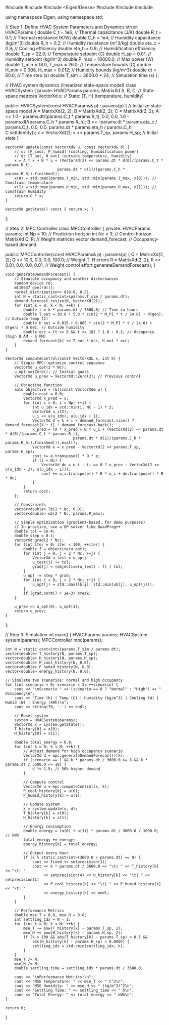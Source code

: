 #include <iostream>
#include <vector>
#include <Eigen/Dense>
#include <cmath>
#include <random>
#include <iomanip>

using namespace Eigen;
using namespace std;

// Step 1: Define HVAC System Parameters and Dynamics
struct HVACParams {
    double C_t = 1e6; // Thermal capacitance (J/K)
    double R_t = 0.1; // Thermal resistance (K/W)
    double C_h = 1e4; // Humidity capacitance (kg/m^3)
    double R_h = 0.2; // Humidity resistance (m^3/kg)
    double eta_c = 0.9; // Cooling efficiency
    double eta_h = 0.8; // Humidification efficiency
    double T_sp = 22.0; // Temperature setpoint (C)
    double H_sp = 0.01; // Humidity setpoint (kg/m^3)
    double P_max = 10000.0; // Max power (W)
    double T_min = 18.0, T_max = 26.0; // Temperature bounds (C)
    double H_min = 0.008, H_max = 0.012; // Humidity bounds (kg/m^3)
    double dt = 60.0; // Time step (s)
    double T_sim = 3600.0 * 24; // Simulation time (s)
};

// HVAC system dynamics (linearized state-space model)
class HVACSystem {
private:
    HVACParams params;
    MatrixXd A, B, C; // State-space matrices
    VectorXd x; // State: [T, H] (temperature, humidity)
    
public:
    HVACSystem(const HVACParams& p) : params(p) {
        // Initialize state-space model
        A = MatrixXd(2, 2);
        B = MatrixXd(2, 2);
        C = MatrixXd(2, 2);
        A << 1.0 - params.dt/(params.C_t * params.R_t), 0.0,
             0.0, 1.0 - params.dt/(params.C_h * params.R_h);
        B << -params.dt * params.eta_c / params.C_t, 0.0,
             0.0, params.dt * params.eta_h / params.C_h;
        C.setIdentity();
        x = VectorXd(2);
        x << params.T_sp, params.H_sp; // Initial state
    }
    
    VectorXd update(const VectorXd& u, const VectorXd& d) {
        // u: [P_cool, P_humid] (cooling, humidification power)
        // d: [T_out, H_out] (outside temperature, humidity)
        x = A * x + B * u + (VectorXd(2) << params.dt * d(0)/(params.C_t * params.R_t),
                           params.dt * d(1)/(params.C_h * params.R_h)).finished();
        x(0) = std::max(params.T_min, std::min(params.T_max, x(0))); // Constrain temperature
        x(1) = std::max(params.H_min, std::min(params.H_max, x(1))); // Constrain humidity
        return C * x;
    }
    
    VectorXd getState() const { return x; }
};

// Step 2: MPC Controller
class MPCController {
private:
    HVACParams params;
    int Np = 10; // Prediction horizon
    int Nc = 3;  // Control horizon
    MatrixXd Q, R; // Weight matrices
    vector<VectorXd> demand_forecast; // Occupancy-based demand
    
public:
    MPCController(const HVACParams& p) : params(p) {
        Q = MatrixXd(2, 2);
        Q << 10.0, 0.0, 0.0, 100.0; // Weight T, H errors
        R = MatrixXd(2, 2);
        R << 0.01, 0.0, 0.0, 0.01; // Weight control effort
        generateDemandForecast();
    }
    
    void generateDemandForecast() {
        // Simulate occupancy and weather disturbances
        random_device rd;
        mt19937 gen(rd());
        normal_distribution<> d(0.0, 0.5);
        int N = static_cast<int>(params.T_sim / params.dt);
        demand_forecast.resize(N, VectorXd(2));
        for (int k = 0; k < N; ++k) {
            double t = k * params.dt / 3600.0; // Time in hours
            double T_out = 30.0 + 5.0 * sin(2 * M_PI * t / 24.0) + d(gen); // Outside temp (C)
            double H_out = 0.015 + 0.005 * sin(2 * M_PI * t / 24.0) + d(gen) * 0.001; // Outside humidity
            double occ = (t >= 8 && t <= 18) ? 1.0 : 0.2; // Occupancy (high 8 AM - 6 PM)
            demand_forecast[k] << T_out * occ, H_out * occ;
        }
    }
    
    VectorXd computeControl(const VectorXd& x, int k) {
        // Simple MPC: optimize control sequence
        VectorXd u_opt(2 * Nc);
        u_opt.setZero(); // Initial guess
        VectorXd u_prev = VectorXd::Zero(2); // Previous control
        
        // Objective function
        auto objective = [&](const VectorXd& u) {
            double cost = 0.0;
            VectorXd x_pred = x;
            for (int i = 0; i < Np; ++i) {
                int u_idx = std::min(i, Nc - 1) * 2;
                VectorXd u_i(2);
                u_i << u(u_idx), u(u_idx + 1);
                VectorXd d = k + i < demand_forecast.size() ? demand_forecast[k + i] : demand_forecast.back();
                x_pred = (A * x_pred + B * u_i + (VectorXd(2) << params.dt * d(0)/(params.C_t * params.R_t),
                                  params.dt * d(1)/(params.C_h * params.R_h)).finished()).eval();
                VectorXd e = x_pred - VectorXd(2 << params.T_sp, params.H_sp);
                cost += e.transpose() * Q * e;
                if (i < Nc) {
                    VectorXd du = u_i - (i == 0 ? u_prev : VectorXd(2 << u(u_idx - 2), u(u_idx - 1)));
                    cost += u_i.transpose() * R * u_i + du.transpose() * R * du;
                }
            }
            return cost;
        };
        
        // Constraints
        vector<double> lb(2 * Nc, 0.0);
        vector<double> ub(2 * Nc, params.P_max);
        
        // Simple optimization (gradient-based, for demo purposes)
        // In practice, use a QP solver like QuadProg++
        double tol = 1e-4;
        double step = 0.1;
        VectorXd grad(2 * Nc);
        for (int iter = 0; iter < 100; ++iter) {
            double f = objective(u_opt);
            for (int j = 0; j < 2 * Nc; ++j) {
                VectorXd u_test = u_opt;
                u_test(j) += tol;
                grad(j) = (objective(u_test) - f) / tol;
            }
            u_opt -= step * grad;
            for (int j = 0; j < 2 * Nc; ++j) {
                u_opt(j) = std::max(lb[j], std::min(ub[j], u_opt(j)));
            }
            if (grad.norm() < 1e-3) break;
        }
        
        u_prev << u_opt(0), u_opt(1);
        return u_prev;
    }
};

// Step 3: Simulation
int main() {
    HVACParams params;
    HVACSystem system(params);
    MPCController mpc(params);
    
    int N = static_cast<int>(params.T_sim / params.dt);
    vector<double> T_history(N, params.T_sp);
    vector<double> H_history(N, params.H_sp);
    vector<double> P_cool_history(N, 0.0);
    vector<double> P_humid_history(N, 0.0);
    vector<double> energy_history(N, 0.0);
    
    // Simulate two scenarios: normal and high occupancy
    for (int scenario = 0; scenario < 2; ++scenario) {
        cout << "\nScenario " << (scenario == 0 ? "Normal" : "High") << " Occupancy\n";
        cout << "Time (h) | Temp (C) | Humidity (kg/m^3) | Cooling (W) | Humid (W) | Energy (kWh)\n";
        cout << string(70, '-') << endl;
        
        // Reset system
        system = HVACSystem(params);
        VectorXd x = system.getState();
        T_history[0] = x(0);
        H_history[0] = x(1);
        
        double total_energy = 0.0;
        for (int k = 0; k < N; ++k) {
            // Adjust demand for high occupancy scenario
            VectorXd d = mpc.generateDemandForecast()[k];
            if (scenario == 1 && k * params.dt / 3600.0 >= 8 && k * params.dt / 3600.0 <= 18) {
                d *= 1.5; // 50% higher demand
            }
            
            // Compute control
            VectorXd u = mpc.computeControl(x, k);
            P_cool_history[k] = u(0);
            P_humid_history[k] = u(1);
            
            // Update system
            x = system.update(u, d);
            T_history[k] = x(0);
            H_history[k] = x(1);
            
            // Energy consumption
            double energy = (u(0) + u(1)) * params.dt / 3600.0 / 1000.0; // kWh
            total_energy += energy;
            energy_history[k] = total_energy;
            
            // Output every hour
            if (k % static_cast<int>(3600.0 / params.dt) == 0) {
                cout << fixed << setprecision(1);
                cout << k * params.dt / 3600.0 << "\t| " << T_history[k] << "\t| "
                     << setprecision(4) << H_history[k] << "\t| " << setprecision(1)
                     << P_cool_history[k] << "\t| " << P_humid_history[k] << "\t| "
                     << energy_history[k] << endl;
            }
        }
        
        // Performance Metrics
        double mse_T = 0.0, mse_H = 0.0;
        int settling_idx = N - 1;
        for (int k = 0; k < N; ++k) {
            mse_T += pow(T_history[k] - params.T_sp, 2);
            mse_H += pow(H_history[k] - params.H_sp, 2);
            if (k > 100 && abs(T_history[k] - params.T_sp) < 0.5 &&
                abs(H_history[k] - params.H_sp) < 0.0005) {
                settling_idx = std::min(settling_idx, k);
            }
        }
        mse_T /= N;
        mse_H /= N;
        double settling_time = settling_idx * params.dt / 3600.0;
        
        cout << "\nPerformance Metrics:\n";
        cout << "MSE Temperature: " << mse_T << " C^2\n";
        cout << "MSE Humidity: " << mse_H << " (kg/m^3)^2\n";
        cout << "Settling Time: " << settling_time << " h\n";
        cout << "Total Energy: " << total_energy << " kWh\n";
    }
    
    return 0;
}
